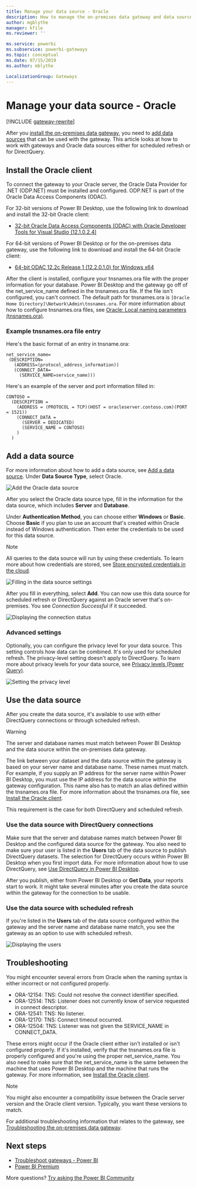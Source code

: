 ```yaml
---
title: Manage your data source - Oracle
description: How to manage the on-premises data gateway and data sources that belong to that gateway.
author: mgblythe
manager: kfile
ms.reviewer: ''

ms.service: powerbi
ms.subservice: powerbi-gateways
ms.topic: conceptual
ms.date: 07/15/2019
ms.author: mblythe

LocalizationGroup: Gateways
---
```


# Manage your data source - Oracle

[!INCLUDE [gateway-rewrite](includes/gateway-rewrite.md)]

After you [install the on-premises data gateway](/data-integration/gateway/service-gateway-install), you need to [add data sources](service-gateway-data-sources.md#add-a-data-source) that can be used with the gateway. This article looks at how to work with gateways and Oracle data sources either for scheduled refresh or for DirectQuery.

## Install the Oracle client

To connect the gateway to your Oracle server, the Oracle Data Provider for .NET (ODP.NET) must be installed and configured. ODP.NET is part of the Oracle Data Access Components (ODAC).

For 32-bit versions of Power BI Desktop, use the following link to download and install the 32-bit Oracle client:

* [32-bit Oracle Data Access Components (ODAC) with Oracle Developer Tools for Visual Studio (12.1.0.2.4)](http://www.oracle.com/technetwork/topics/dotnet/utilsoft-086879.html)

For 64-bit versions of Power BI Desktop or for the on-premises data gateway, use the following link to download and install the 64-bit Oracle client:

* [64-bit ODAC 12.2c Release 1 (12.2.0.1.0) for Windows x64](http://www.oracle.com/technetwork/database/windows/downloads/index-090165.html)

After the client is installed, configure your tnsnames.ora file with the proper information for your database. Power BI Desktop and the gateway go off of the net_service_name defined in the tnsnames.ora file. If the file isn't configured, you can't connect. The default path for tnsnames.ora is `[Oracle Home Directory]\Network\Admin\tnsnames.ora`. For more information about how to configure tnsnames.ora files, see [Oracle: Local naming parameters (tnsnames.ora)](https://docs.oracle.com/cd/B28359_01/network.111/b28317/tnsnames.htm).

### Example tnsnames.ora file entry

Here's the basic format of an entry in tnsname.ora:

```
net_service_name=
 (DESCRIPTION=
   (ADDRESS=(protocol_address_information))
   (CONNECT_DATA=
     (SERVICE_NAME=service_name)))
```

Here's an example of the server and port information filled in:

```
CONTOSO =
  (DESCRIPTION =
    (ADDRESS = (PROTOCOL = TCP)(HOST = oracleserver.contoso.com)(PORT = 1521))
    (CONNECT_DATA =
      (SERVER = DEDICATED)
      (SERVICE_NAME = CONTOSO)
    )
  )
```

## Add a data source

For more information about how to add a data source, see [Add a data source](service-gateway-data-sources.md#add-a-data-source). Under **Data Source Type**, select Oracle.

![Add the Oracle data source](media/service-gateway-onprem-manage-oracle/data-source-oracle.png)

After you select the Oracle data source type, fill in the information for the data source, which includes **Server** and **Database**. 

Under **Authentication Method**, you can choose either **Windows** or **Basic**. Choose **Basic** if you plan to use an account that's created within Oracle instead of Windows authentication. Then enter the credentials to be used for this data source.

> [!NOTE]
> All queries to the data source will run by using these credentials. To learn more about how credentials are stored, see [Store encrypted credentials in the cloud](service-gateway-data-sources.md#store-encrypted-credentials-in-the-cloud).

![Filling in the data source settings](media/service-gateway-onprem-manage-oracle/data-source-oracle2.png)

After you fill in everything, select **Add**. You can now use this data source for scheduled refresh or DirectQuery against an Oracle server that's on-premises. You see *Connection Successful* if it succeeded.

![Displaying the connection status](media/service-gateway-onprem-manage-oracle/datasourcesettings4.png)

### Advanced settings

Optionally, you can configure the privacy level for your data source. This setting controls how data can be combined. It's only used for scheduled refresh. The privacy-level setting doesn't apply to DirectQuery. To learn more about privacy levels for your data source, see [Privacy levels (Power Query)](https://support.office.com/article/Privacy-levels-Power-Query-CC3EDE4D-359E-4B28-BC72-9BEE7900B540).

![Setting the privacy level](media/service-gateway-onprem-manage-oracle/datasourcesettings9.png)

## Use the data source

After you create the data source, it's available to use with either DirectQuery connections or through scheduled refresh.

> [!WARNING]
> The server and database names must match between Power BI Desktop and the data source within the on-premises data gateway.

The link between your dataset and the data source within the gateway is based on your server name and database name. These names must match. For example, if you supply an IP address for the server name within Power BI Desktop, you must use the IP address for the data source within the gateway configuration. This name also has to match an alias defined within the tnsnames.ora file. For more information about the tnsnames.ora file, see [Install the Oracle client](#install-the-oracle-client).

This requirement is the case for both DirectQuery and scheduled refresh.

### Use the data source with DirectQuery connections

Make sure that the server and database names match between Power BI Desktop and the configured data source for the gateway. You also need to make sure your user is listed in the **Users** tab of the data source to publish DirectQuery datasets. The selection for DirectQuery occurs within Power BI Desktop when you first import data. For more information about how to use DirectQuery, see [Use DirectQuery in Power BI Desktop](desktop-use-directquery.md).

After you publish, either from Power BI Desktop or **Get Data**, your reports start to work. It might take several minutes after you create the data source within the gateway for the connection to be usable.

### Use the data source with scheduled refresh

If you're listed in the **Users** tab of the data source configured within the gateway and the server name and database name match, you see the gateway as an option to use with scheduled refresh.

![Displaying the users](media/service-gateway-onprem-manage-oracle/powerbi-gateway-enterprise-schedule-refresh.png)

## Troubleshooting

You might encounter several errors from Oracle when the naming syntax is either incorrect or not configured properly.

* ORA-12154: TNS: Could not resolve the connect identifier specified.
* ORA-12514: TNS: Listener does not currently know of service requested in connect descriptor.
* ORA-12541: TNS: No listener.
* ORA-12170: TNS: Connect timeout occurred.
* ORA-12504: TNS: Listener was not given the SERVICE_NAME in CONNECT_DATA.

These errors might occur if the Oracle client either isn't installed or isn't configured properly. If it's installed, verify that the tnsnames.ora file is properly configured and you're using the proper net_service_name. You also need to make sure that the net_service_name is the same between the machine that uses Power BI Desktop and the machine that runs the gateway. For more information, see [Install the Oracle client](#install-the-oracle-client).

> [!NOTE]
> You might also encounter a compatibility issue between the Oracle server version and the Oracle client version. Typically, you want these versions to match.

For additional troubleshooting information that relates to the gateway, see [Troubleshooting the on-premises data gateway](/data-integration/gateway/service-gateway-tshoot).

## Next steps

* [Troubleshoot gateways - Power BI](service-gateway-onprem-tshoot.md)
* [Power BI Premium](service-premium.md)

More questions? [Try asking the Power BI Community](http://community.powerbi.com/)

